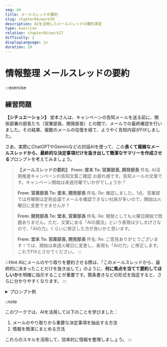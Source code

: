 ```yaml
---
seq: 44
title: メールスレッドの要約
slug: chapter04/work39
description: AIを活用したメールスレッドの要約演習
type: exercise
relation: chapter04/work27
difficulty: 2
displayLanguage: ja
duration: 20
---
```


# 情報整理 メールスレッドの要約

:::exercise
## 練習問題

**【シチュエーション】**
堂本さんは、キャンペーンの告知メールを送る前に、関係部署の部長たち（営業部長、開発部長）との間で、メールでの最終確認を行いました。その結果、複数のメールの往復を経て、ようやく告知内容がFIXしました。

さあ、実際にChatGPTやGeminiなどの対話AIを使って、この**長くて複雑なメールスレッドから、最終的な決定事項だけを抜き出して簡潔なサマリーを作成させる**プロンプトを考えてみましょう。

> **【メールスレッドの要約】**
> **From: 堂本 To: 営業部長, 開発部長**
> 件名: AI活用推進キャンペーンの告知文案ご確認
> お疲れ様です。告知メールの文案です。キャンペーン開始は来週月曜でいかがでしょうか？
> 
> **From: 営業部長 To: 堂本, 開発部長**
> 件名: Re:
> 確認しました。1点、営業部では月曜朝は定例会議でメールを確認できない社員が多いので、開始は火曜日に変更できませんか？
> 
> **From: 開発部長 To: 堂本, 営業部長**
> 件名: Re:
> 開発としても火曜日開始で問題ありません。ただ、文案にある「AIの魔法」という表現は少し大げさなので、「AIの力」くらいに修正した方が良いかと思います。
> 
> **From: 堂本 To: 営業部長, 開発部長**
> 件名: Re:
> ご意見ありがとうございます！では、開始は来週火曜日に変更し、表現も「AIの力」に修正します。これでFIXとさせてください。
:::

:::Hint
AIにメールのやり取りを要約させる際は、「このメールスレッドから、最終的に決まったことだけを抜き出して」のように、**何に焦点を当てて要約してほしいか**を明確に指示することが重要です。箇条書きなどの形式を指定すると、さらに分かりやすくなります。
:::

<details>
<summary>プロンプト例</summary>

```markdown
あなたは、優秀なプロジェクトマネージャーです。
以下のメールのやり取りを読み、最終的な決定事項を箇条書きで簡潔にまとめてください。

# メールスレッド
（ここに上記のメールスレッドを貼り付ける）
```

### 期待される出力例
```markdown
承知いたしました。メールスレッドから最終決定事項をまとめます。

- **キャンペーン開始日**: 来週の火曜日に変更。
- **告知文の表現**: 「AIの魔法」という表現を「AIの力」に修正。
```
</details>

::note

このワークでは、AIを活用して以下のことを学びました：

1. メールのやり取りから重要な決定事項を抽出する方法
2. 情報を簡潔にまとめる方法

これらのスキルを活用して、効率的に情報を整理しましょう。
:::